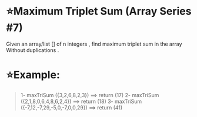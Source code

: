 # :star:Maximum Triplet Sum (Array Series #7) 

Given an array/list [] of n integers , find maximum triplet sum in the array Without duplications .

# :star:Example: 

> 1- maxTriSum ({3,2,6,8,2,3}) ==> return (17)
> 2- maxTriSum ({2,1,8,0,6,4,8,6,2,4}) ==> return (18)
> 3- maxTriSum ({-7,12,-7,29,-5,0,-7,0,0,29}) ==> return (41)